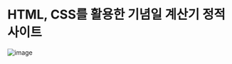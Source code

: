 # HTML, CSS를 활용한 기념일 계산기 정적 사이트
![image](https://github.com/bellori729/static-calcDay/assets/145115283/2e35505b-add2-41b4-bef6-7766286f4f1d)
